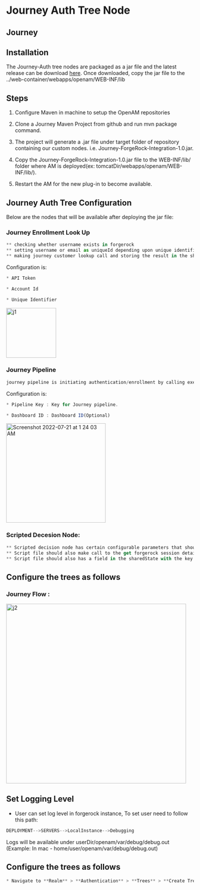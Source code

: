 # Journey Auth Tree Node

## Journey

## Installation

The Journey-Auth tree nodes are packaged as a jar file and the latest release can be download [here](https://github.com/nitesh-sacumen/Journey).
Once downloaded, copy the jar file to the ../web-container/webapps/openam/WEB-INF/lib
 
## Steps

1) Configure Maven in machine to setup the OpenAM repositories

2) Clone a Journey Maven Project from github and run mvn package command.

3) The project will generate a .jar file under target folder of repository containing our custom nodes. i.e. Journey-ForgeRock-Integration-1.0.jar.

5) Copy the Journey-ForgeRock-Integration-1.0.jar file to the WEB-INF/lib/ folder where AM is deployed(ex: tomcatDir/webapps/openam/WEB-INF/lib/).

6) Restart the AM for the new plug-in to become available.


## Journey Auth Tree Configuration

Below are the nodes that will be available after deploying the jar file:

### Journey Enrollment Look Up
```js
** checking whether username exists in forgerock
** setting username or email as uniqueId depending upon unique identifier selected
** making journey customer lookup call and storing the result in the shared context key name journeyUser
```

Configuration is:
```js
* API Token

* Account Id

* Unique Identifier

```
<img width="134" alt="j1" src="https://user-images.githubusercontent.com/106667867/182442353-bd3af57e-98b0-4a52-9510-8e728d181a85.png">

 
### Journey Pipeline
```js
journey pipeline is initiating authentication/enrollment by calling execution create api, which will give execution id--then retrieve execution api will check for execution response at fixed intervals and for fixed intervals--whether execution was successful/timeout-retry/failed 
```

Configuration is:
```js
* Pipeline Key : Key for Journey pipeline.

* Dashboard ID : Dashboard ID(Optional)
```

<img width="267" alt="Screenshot 2022-07-21 at 1 24 03 AM" src="https://user-images.githubusercontent.com/106667867/180070156-4c4e434b-6068-460d-aa4a-63688cfec60d.png">

### Scripted Decesion Node:
```js
** Scripted decision node has certain configurable parameters that should configured before running the script which includes forgerockUrlPrefix, forgerockAdminGroupName, forgerockAdminUsername, forgerockAdminPassword, adminUserPriorityArray, otherUserPriorityArray.
** Script file should also make call to the get forgerock session details api and store the session id in the sharedState with the key name forgerockSessionId.
** Script file should also has a field in the sharedState with the key name “type” that can have either of two values “Authentication” or “Enrollment” depending upon has enrollment or no enrollment path.
```


## Configure the trees as follows

### Journey Flow :

<img width="483" alt="j2" src="https://user-images.githubusercontent.com/106667867/182442810-590796a5-c5bd-4307-aec6-6f3645ec31b1.png">


## Set Logging Level

* User can set log level in forgerock instance, To set user need to follow this path:
```js
DEPLOYMENT-->SERVERS-->LocalInstance-->Debugging
```
Logs will be available under userDir/openam/var/debug/debug.out (Example: In mac - home/user/openam/var/debug/debug.out)


## Configure the trees as follows
```js
* Navigate to **Realm** > **Authentication** > **Trees** > **Create Tree**
```


